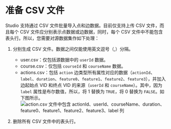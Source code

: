# 准备 CSV 文件

Studio 支持通过 CSV 文件批量导入点和边数据。目前仅支持上传 CSV 文件，而且每个 CSV 文件应分别表示点数据或边数据，同时，每个 CSV 文件中不能包含表头行。所以，您需要对源数据集作如下处理：

1. 分别生成 CSV 文件。数据之间仅能使用英文逗号（,）分隔。

   - user.csv：仅包括源数据中的 `userId` 数据。
   - course.csv：仅包括 `courseId` 和 `courseName` 数据。
   - actions.csv：包括 `action` 边类型所有属性对应的数据（`actionId`、`label`、`duration`、`feature0`、`feature1`、`feature2`、`feature3`），并加入边起始点 VID 和终点 VID 的来源（`userId` 和 `courseName`）。其中，因为 `label` 属性是布尔数值，所以，将 1 替换为 `TRUE`，将 0 替换为 `FALSE`。如下图所示。
  ![action.csv 文件中包含 actionId、userId、courseName、duration、feature0、feature1、feature2、feature3、label 列](https://docs-cdn.nebula-graph.com.cn/nebula-studio-docs/st-ug-004.png "带有表头行的 actions.csv 文件")

2. 删除所有 CSV 文件中的表头行。
